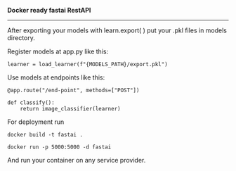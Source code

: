 **Docker ready fastai RestAPI**  
****  
  
After exporting your models with learn.export( ) put your .pkl files in models directory.  
  
Register models at app.py like this:  
  
`learner = load_learner(f"{MODELS_PATH}/export.pkl")`  
  
Use models at endpoints like this:  

    @app.route("/end-point", methods=["POST"])

    def classify():
	    return image_classifier(learner)

  
For deployment run
  
`docker build -t fastai .`  
  
`docker run -p 5000:5000 -d fastai`

And run your container on any service provider.
